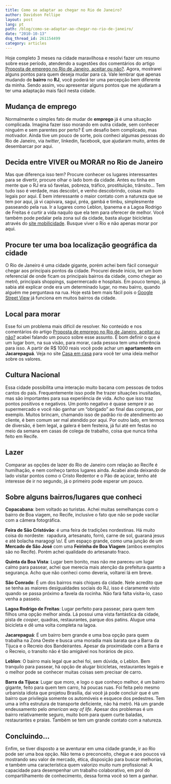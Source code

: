 ```yaml
---
title: Como se adaptar ao chegar no Rio de Janeiro?
author: Davidson Fellipe
layout: post
lang: pt
path: /blog/como-se-adaptar-ao-chegar-no-rio-de-janeiro/
date: "2010-10-13"
dsq_thread_id: 261154499
category: articles
---
```


Hoje completo 3 meses na cidade maravilhosa e resolvi fazer um resumo sobre esse período, atendendo a sugestões dos comentários do artigo [Proposta de emprego no Rio de Janeiro, aceitar ou não?][1]. Agora, mostrarei alguns pontos para quem deseja mudar para cá. Vale lembrar que apenas mudando de **bairro** no **RJ**, você poderá ter uma percepção bem diferente da minha. Sendo assim, vou apresentar alguns pontos que me ajudaram a ter uma adaptação mais fácil nesta cidade.

[1]: ../proposta-de-emprego-no-rio-de-janeiro-aceitar-ou-nao/

## Mudança de emprego

Normalmente o simples fato de mudar de **emprego** já é uma situação complicada. Imagina fazer isso morando em outra cidade, sem conhecer ninguém e sem parentes por perto? É um desafio bem complicado, mas motivador. Ainda tive um pouco de sorte, pois conheci algumas pessoas do Rio de Janeiro, via _twitter_, linkedin, facebook, que ajudaram muito, antes de desembarcar por aqui.

## Decida entre VIVER ou MORAR no Rio de Janeiro

Mas que diferença isso tem? Procure conhecer os lugares interessantes para se divertir, procure olhar o lado bom da cidade. Antes eu tinha em mente que o RJ era só favelas, pobreza, tráfico, prostituição, trânsito… Tem tudo isso é verdade, mas descobri, e venho descobrindo, coisas muito legais por aqui. É bem interessante o maior contato com a natureza que se tem por aqui, já vi capivara, sagui, préa, gambá e timbu, simplesmente passeando pela rua. Ir a lugares como Leblon, Ipanema e a Lagoa Rodrigo de Freitas é curtir a vida naquilo que ela tem para oferecer de melhor. Você também pode pedalar pela zona sul da cidade, basta alugar bicicletas através do [site mobilicidade][2]. Busque viver o Rio e não apenas morar por aqui.

[2]: http://www.mobilicidade.com.br

## Procure ter uma boa localização geográfica da cidade

O Rio de Janeiro é uma cidade gigante, porém achei bem fácil conseguir chegar aos principais pontos da cidade. Procurei desde inicio, ter um bom referencial de onde ficam os principais bairros da cidade, como chegar ao metrô, principais shoppings, supermercado e hospitais. Em pouco tempo, já sabia até explicar onde era um determinado lugar, no meu bairro, quando alguém me perguntava na rua. Hoje está bem mais fácil pois o [Google Street View][3] já funciona em muitos bairros da cidade.

[3]: http://www.google.com/intl/en_us/help/maps/streetview/

## Local para morar

Esse foi um problema mais difícil de resolver. No conteúdo e nos comentários do artigo [Proposta de emprego no Rio de Janeiro, aceitar ou não?][1] acabei falando um pouco sobre esse assunto. É bom definir o que é um lugar bom, na sua visão, para morar, cada pessoa tem uma referência para isso. A partir de R\$ 1000 reais você pode achar um **apartamento** em **Jacarepaguá**. Veja no site [Casa em casa][4] para você ter uma ideia melhor sobre os valores.

[4]: http://www.casaemcasa.com.br/

## Cultura Nacional

Essa cidade possibilita uma interação muito bacana com pessoas de todos cantos do país. Frequentemente isso pode lhe trazer situações inusitadas, mas são importantes para sua experiência de vida. Acho que isso traz pontos positivos e negativos. Um ponto negativo é quase sempre ir ao supermercado e você não ganhar um “obrigado” ao final das compras, por exemplo. Muitos brincam, chamando isso de padrão rio de atendimento ao cliente, é bem comum ser mal atendido por aqui. Por outro lado, em termos de diversão, é bem legal, a galera é bem festeira, já fui até em festas no meio da semana em casas de colega de trabalho, coisa que nunca tinha feito em Recife.

## Lazer

Comparar as opções de lazer do Rio de Janeiro com relação ao Recife é humilhação, e nem conheço tantos lugares ainda. Acabei ainda deixando de lado visitar pontos como o Cristo Redentor e o Pão de açúcar, tenho até interesse de ir no segundo, já o primeiro pode esperar um pouco.

## Sobre alguns bairros/lugares que conheci

**Copacabana**: bem voltado ao turistas. Achei muitas semelhanças com o bairro de Boa viagem, no Recife, inclusive o fato que não se pode vacilar com a câmera fotográfica.

**Feira de São Cristóvão**: é uma feira de tradições nordestinas. Há muito coisa do nordeste:  rapadura, artesanato, forró, carne de sol, guaraná jesus e até bolacha maragogi \o/. É um espaço grande, como uma junção de um **Mercado de São José** com uma **Feirinha de Boa Viagem** (ambos exemplos são no Recife). Porém achei qualidade do artesanato fraco.

**Quinta da Boa Vista**: Lugar bem bonito, mas não me pareceu um lugar calmo para passear, achei que merecia mais atenção da prefeitura quanto a segurança. Acho que não conheci como deveria, voltarei lá em breve.

**São Conrado**: É um dos bairros mais chiques da cidade. Nele acredito que se tenha as maiores desigualdades sociais do RJ, isso é claramente visto quando se passa próximo a favela da rocinha. Não fará falta visita-lo, caso venha a passeio.

**Lagoa Rodrigo de Freitas**: Lugar perfeito para passear, para quem tem filhos uma opção melhor ainda. Lá possui uma vista fantástica da cidade, pista de _cooper_, quadras, restaurantes, parque dos patins. Alugue uma bicicleta e dê uma volta completa na lagoa.

**Jacarepaguá**: É um bairro bem grande e uma boa opção para quem trabalha na Zona Oeste e busca uma moradia mais barata que a Barra da Tijuca e o Recreio dos Bandeirantes. Apesar da proximidade com a Barra e o Recreio, o transito não é tão amigável nos horários de pico.

**Leblon**: O bairro mais legal que achei foi, sem dúvida, o Leblon. Bem tranquilo para passear, há opção de alugar bicicletas, restaurantes legais e o melhor pode se conhecer muitas coisas sem precisar de carro.

**Barra da Tijuca**: Lugar que moro, e logo o que conheço melhor, é um bairro gigante, feito para quem tem carro, há poucas ruas. Foi feita pelo mesmo urbanista idiota que projetou Brasília, dai você já pode concluir que é um bairro que privilegia somente os automóveis e esquece dos pedestres. Tem uma a infra estrutura de transporte deficiente, não há metrô. Há um grande endeusamento pelo _american way of life_. Apesar dos problemas é um bairro relativamente seguro, muito bom para quem curte baladas, restaurantes e praias. Também se tem um grande contato com a natureza.

## Concluindo…

Enfim, se tiver disposto a se aventurar em uma cidade grande, ir ao Rio pode ser uma boa opção. Não tema o preconceito, chegue e aos poucos vá mostrando seu valor de mercado, ética, disposição para buscar melhorias, e também uma característica quem valorizo muito num profissional: A capacidade para desempenhar um trabalho colaborativo, em prol do compartilhamento de conhecimento, dessa forma você só tem a ganhar.
